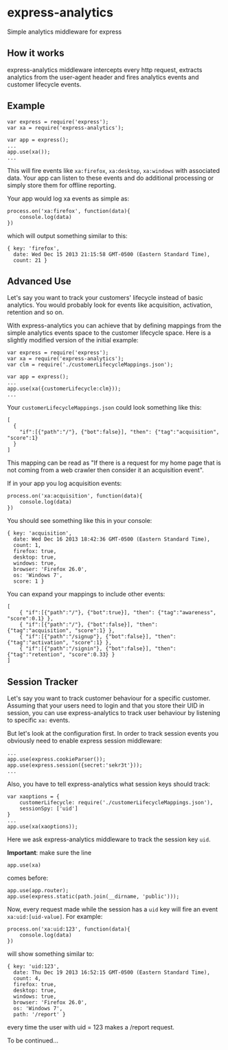 express-analytics
===

Simple analytics middleware for express

How it works
---
express-analytics middleware intercepts every http request, extracts analytics from the user-agent header and fires analytics events and customer lifecycle events.

Example
---
```
var express = require('express');
var xa = require('express-analytics');

var app = express();
...
app.use(xa());
...
```
This will fire events like `xa:firefox`, `xa:desktop`, `xa:windows` with associated data. Your app can listen to these events and do additional processing or simply store them for offline reporting.

Your app would log xa events as simple as:
```
process.on('xa:firefox', function(data){
    console.log(data)
})
```
which will output something similar to this:
```
{ key: 'firefox',
  date: Wed Dec 15 2013 21:15:58 GMT-0500 (Eastern Standard Time),
  count: 21 }
```

Advanced Use
---
Let's say you want to track your customers' lifecycle instead of basic analytics. You would probably look for events like acquisition, activation, retention and so on.

With express-analytics you can achieve that by defining mappings from the simple analytics events space to the customer lifecycle space. Here is a slightly modified version of the initial example:
```
var express = require('express');
var xa = require('express-analytics');
var clm = require('./customerLifecycleMappings.json');

var app = express();
...
app.use(xa({customerLifecycle:clm}));
...
```
Your `customerLifecycleMappings.json` could look something like this:
```
[
  {
    "if":[{"path":"/"}, {"bot":false}], "then": {"tag":"acquisition", "score":1}
  }
]
```
This mapping can be read as "If there is a request for my home page that is not coming from a web crawler then consider it an acquisition event".

If in your app you log acquisition events:
```
process.on('xa:acquisition', function(data){
    console.log(data)
})
```
You should see something like this in your console:
```
{ key: 'acquisition',
  date: Wed Dec 16 2013 18:42:36 GMT-0500 (Eastern Standard Time),
  count: 1,
  firefox: true,
  desktop: true,
  windows: true,
  browser: 'Firefox 26.0',
  os: 'Windows 7',
  score: 1 }
```
You can expand your mappings to include other events:
```
[
    { "if":[{"path":"/"}, {"bot":true}], "then": {"tag":"awareness", "score":0.1} },
    { "if":[{"path":"/"}, {"bot":false}], "then": {"tag":"acquisition", "score":1} },
    { "if":[{"path":"/signup"}, {"bot":false}], "then": {"tag":"activation", "score":1} },
    { "if":[{"path":"/signin"}, {"bot":false}], "then": {"tag":"retention", "score":0.33} }
]
```

Session Tracker
---
Let's say you want to track customer behaviour for a specific customer. Assuming that your users need to login and that you store their UID in session, you can use express-analytics to track user behaviour by listening to specific `xa:` events.

But let's look at the configuration first. In order to track session events you obviously need to enable express session middleware:
```
...
app.use(express.cookieParser());
app.use(express.session({secret:'sekr3t'}));
...
```
Also, you have to tell express-analytics what session keys should track:
```
var xaoptions = {
    customerLifecycle: require('./customerLifecycleMappings.json'),
    sessionSpy: ['uid']
}
...
app.use(xa(xaoptions));
```
Here we ask express-analytics middleware to track the session key `uid`.

**Important**: make sure the line
```
app.use(xa)
```
comes before:
```
app.use(app.router);
app.use(express.static(path.join(__dirname, 'public')));
```
Now, every request made while the session has a `uid` key will fire an event `xa:uid:[uid-value]`. For example:
```
process.on('xa:uid:123', function(data){
    console.log(data)
})
```
will show something similar to:
```
{ key: 'uid:123',
  date: Thu Dec 19 2013 16:52:15 GMT-0500 (Eastern Standard Time),
  count: 4,
  firefox: true,
  desktop: true,
  windows: true,
  browser: 'Firefox 26.0',
  os: 'Windows 7',
  path: '/report' }
```
every time the user with uid = 123 makes a /report request.

To be continued...
